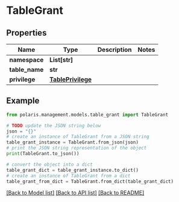 # TableGrant


## Properties

Name | Type | Description | Notes
------------ | ------------- | ------------- | -------------
**namespace** | **List[str]** |  | 
**table_name** | **str** |  | 
**privilege** | [**TablePrivilege**](TablePrivilege.md) |  | 

## Example

```python
from polaris.management.models.table_grant import TableGrant

# TODO update the JSON string below
json = "{}"
# create an instance of TableGrant from a JSON string
table_grant_instance = TableGrant.from_json(json)
# print the JSON string representation of the object
print(TableGrant.to_json())

# convert the object into a dict
table_grant_dict = table_grant_instance.to_dict()
# create an instance of TableGrant from a dict
table_grant_from_dict = TableGrant.from_dict(table_grant_dict)
```
[[Back to Model list]](../README.md#documentation-for-models) [[Back to API list]](../README.md#documentation-for-api-endpoints) [[Back to README]](../README.md)


